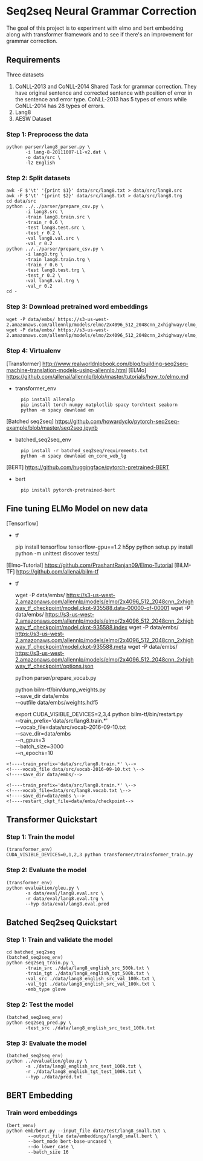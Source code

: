 # Seq2seq Neural Grammar Correction

The goal of this project is to experiment with elmo and bert embedding along with transformer framework and to see if there's an improvement for grammar correction. 

## Requirements

Three datasets
1. CoNLL-2013 and CoNLL-2014 Shared Task for grammar correction. They have original sentence and corrected sentence with position of error in the sentence and error type. CoNLL-2013 has 5 types of errors while CoNLL-2014 has 28 types of errors. 
2. Lang8
3. AESW Dataset 

### Step 1: Preprocess the data
```
python parser/lang8_parser.py \
       -i lang-8-20111007-L1-v2.dat \
       -o data/src \
       -l2 English
```

### Step 2: Split datasets
```
awk -F $'\t' '{print $1}' data/src/lang8.txt > data/src/lang8.src 
awk -F $'\t' '{print $2}' data/src/lang8.txt > data/src/lang8.trg
cd data/src
python ../../parser/prepare_csv.py \
       -i lang8.src \
       -train lang8.train.src \
       -train_r 0.6 \
       -test lang8.test.src \
       -test_r 0.2 \
       -val lang8.val.src \
       -val_r 0.2
python ../../parser/prepare_csv.py \
       -i lang8.trg \
       -train lang8.train.trg \
       -train_r 0.6 \
       -test lang8.test.trg \
       -test_r 0.2 \
       -val lang8.val.trg \
       -val_r 0.2
cd -
```

### Step 3: Download pretrained word embeddings
```
wget -P data/embs/ https://s3-us-west-2.amazonaws.com/allennlp/models/elmo/2x4096_512_2048cnn_2xhighway/elmo_2x4096_512_2048cnn_2xhighway_options.json
wget -P data/embs/ https://s3-us-west-2.amazonaws.com/allennlp/models/elmo/2x4096_512_2048cnn_2xhighway/elmo_2x4096_512_2048cnn_2xhighway_weights.hdf5
```

### Step 4: Virtualenv

[Transformer] http://www.realworldnlpbook.com/blog/building-seq2seq-machine-translation-models-using-allennlp.html
[ELMo] https://github.com/allenai/allennlp/blob/master/tutorials/how_to/elmo.md 
* transformer\_env

        pip install allennlp
        pip install torch numpy matplotlib spacy torchtext seaborn 
        python -m spacy download en 

[Batched seq2seq] https://github.com/howardyclo/pytorch-seq2seq-example/blob/master/seq2seq.ipynb
* batched\_seq2seq\_env

        pip install -r batched_seq2seq/requirements.txt
        python -m spacy download en_core_web_lg
    
[BERT] https://github.com/huggingface/pytorch-pretrained-BERT
* bert
        
        pip install pytorch-pretrained-bert

## Fine tuning ELMo Model on new data
[Tensorflow]
* tf

    pip install tensorflow tensorflow-gpu==1.2 h5py
    python setup.py install
    python -m unittest discover tests/

[Elmo-Tutorial] https://github.com/PrashantRanjan09/Elmo-Tutorial
[BiLM-TF] https://github.com/allenai/bilm-tf
* tf
    
    wget -P data/embs/ https://s3-us-west-2.amazonaws.com/allennlp/models/elmo/2x4096_512_2048cnn_2xhighway_tf_checkpoint/model.ckpt-935588.data-00000-of-00001
    wget -P data/embs/ https://s3-us-west-2.amazonaws.com/allennlp/models/elmo/2x4096_512_2048cnn_2xhighway_tf_checkpoint/model.ckpt-935588.index
    wget -P data/embs/ https://s3-us-west-2.amazonaws.com/allennlp/models/elmo/2x4096_512_2048cnn_2xhighway_tf_checkpoint/model.ckpt-935588.meta
    wget -P data/embs/ https://s3-us-west-2.amazonaws.com/allennlp/models/elmo/2x4096_512_2048cnn_2xhighway_tf_checkpoint/options.json

    python parser/prepare_vocab.py

    python bilm-tf/bin/dump_weights.py \
        --save_dir data/embs \
        --outfile data/embs/weights.hdf5

    export CUDA_VISIBLE_DEVICES=2,3,4
    python bilm-tf/bin/restart.py \
            --train_prefix='data/src/lang8.train.*' \
            --vocab_file=data/src/vocab-2016-09-10.txt \
            --save_dir=data/embs \
            --n_gpus=3 \
            --batch_size=3000 \
            --n_epochs=10

<!--python bilm-tf/bin/train_elmo.py \-->
    <!----train_prefix='data/src/lang8.train.*' \-->
    <!----vocab_file data/src/vocab-2016-09-10.txt \-->
    <!----save_dir data/embs/-->

<!--export CUDA_VISIBLE_DEVICES=0,1,2-->
<!--python bilm-tf/bin/train_elmo_updated.py \-->
    <!----train_prefix='data/src/lang8.train.*' \-->
    <!----vocab_file=data/src/lang8.vocab.txt \-->
    <!----save_dir=data/embs \-->
    <!----restart_ckpt_file=data/embs/checkpoint-->

        
## Transformer Quickstart

### Step 1: Train the model
```
(transformer_env)
CUDA_VISIBLE_DEVICES=0,1,2,3 python transformer/trainsformer_train.py
```

### Step 2: Evaluate the model
```
(transformer_env)
python evaluation/gleu.py \
       -s data/eval/lang8.eval.src \
       -r data/eval/lang8.eval.trg \
       --hyp data/eval/lang8.eval.pred
``` 

## Batched Seq2seq Quickstart

### Step 1: Train and validate the model
```
cd batched_seq2seq
(batched_seq2seq_env)
python seq2seq_train.py \
       -train_src ./data/lang8_english_src_500k.txt \
       -train_tgt ./data/lang8_english_tgt_500k.txt \
       -val_src ./data/lang8_english_src_val_100k.txt \
       -val_tgt ./data/lang8_english_src_val_100k.txt \
       -emb_type glove
```

### Step 2: Test the model
```
(batched_seq2seq_env)
python seq2seq_pred.py \
       -test_src ./data/lang8_english_src_test_100k.txt
```

### Step 3: Evaluate the model
```
(batched_seq2seq_env)
python ../evaluation/gleu.py \
       -s ./data/lang8_english_src_test_100k.txt \
       -r ./data/lang8_english_tgt_test_100k.txt \
       --hyp ./data/pred.txt

```
## BERT Embedding

### Train word embeddings
```
(bert_venv)
python emb/bert.py --input_file data/test/lang8_small.txt \
        --output_file data/embeddings/lang8_small.bert \
        --bert_mode bert-base-uncased \
        --do_lower_case \
        --batch_size 16
```

